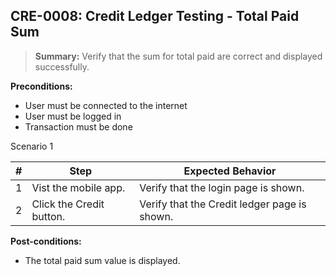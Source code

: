 ## **CRE-0008:** Credit Ledger Testing - Total Paid Sum

> **Summary:** Verify that the sum for total paid are correct and displayed successfully. <br>

**Preconditions:**

- User must be connected to the internet
- User must be logged in
- Transaction must be done

Scenario 1

| \#  | Step                     | Expected Behavior                            |
| --- | ------------------------ | -------------------------------------------- |
| 1   | Vist the mobile app.     | Verify that the login page is shown.         |
| 2   | Click the Credit button. | Verify that the Credit ledger page is shown. |

**Post-conditions:**

- The total paid sum value is displayed.
